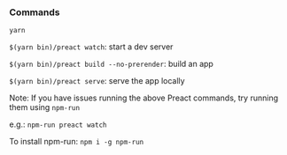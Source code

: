 ### Commands

`yarn`

`$(yarn bin)/preact watch`: start a dev server

`$(yarn bin)/preact build --no-prerender`: build an app

`$(yarn bin)/preact serve`: serve the app locally

Note: If you have issues running the above Preact commands, try running them using `npm-run` 

e.g.: `npm-run preact watch`

To install npm-run: `npm i -g npm-run`
